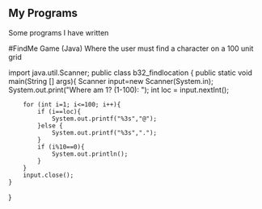## My Programs
Some programs I have written

#FindMe Game (Java)
Where the user must find a character on a 100 unit grid

import java.util.Scanner;
public class b32_findlocation {
    public static void main(String [] args){
        Scanner input=new Scanner(System.in);
        System.out.print("Where am 1? (1-100): ");
        int loc = input.nextInt();

        for (int i=1; i<=100; i++){
            if (i==loc){
                System.out.printf("%3s","@");
            }else {
                System.out.printf("%3s",".");
            }
            if (i%10==0){
                System.out.println();
            }
        }
        input.close();
    }
}
